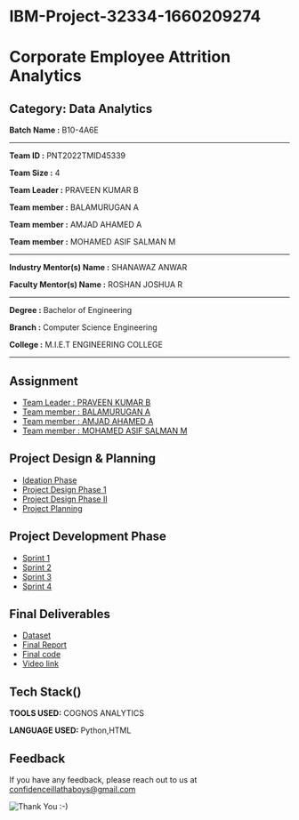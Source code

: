 

# IBM-Project-32334-1660209274

# Corporate Employee Attrition Analytics


## Category: Data Analytics


**Batch Name :** B10-4A6E

---

**Team ID :** PNT2022TMID45339

**Team Size :** 4

**Team Leader :** PRAVEEN KUMAR B

**Team member :** BALAMURUGAN A

**Team member :** AMJAD AHAMED A

**Team member :** MOHAMED ASIF SALMAN M

---
**Industry Mentor(s) Name :**	SHANAWAZ ANWAR

**Faculty Mentor(s) Name :** ROSHAN JOSHUA R

---

**Degree	:**	
Bachelor of Engineering

**Branch	:**	
Computer Science Engineering

**College	:**	
M.I.E.T ENGINEERING COLLEGE

---





## Assignment  

 - [Team Leader : PRAVEEN KUMAR B](https://github.com/IBM-EPBL/IBM-Project-32334-1660209274/tree/main/Assignments/Team%20Lead)
 - [Team member : BALAMURUGAN A](https://github.com/IBM-EPBL/IBM-Project-32334-1660209274/tree/main/Assignments/Team%20member%201)
 - [Team member : AMJAD AHAMED A](https://github.com/IBM-EPBL/IBM-Project-32334-1660209274/tree/main/Assignments/Team%20member%202)
 - [Team member : MOHAMED ASIF SALMAN M](https://github.com/IBM-EPBL/IBM-Project-32334-1660209274/tree/main/Assignments/Team%20member%203)


## Project Design & Planning
- [Ideation Phase](https://github.com/IBM-EPBL/IBM-Project-32334-1660209274/tree/main/Project%20Design%20%26%20Planning/Ideation%20Phase)
- [Project Design Phase 1](https://github.com/IBM-EPBL/IBM-Project-32334-1660209274/tree/main/Project%20Design%20%26%20Planning/Project%20Design%20phase%201)
- [Project Design Phase II](https://github.com/IBM-EPBL/IBM-Project-32334-1660209274/tree/main/Project%20Design%20%26%20Planning/Project%20Design%20phase%202)
- [Project Planning](https://github.com/IBM-EPBL/IBM-Project-32334-1660209274/tree/main/Project%20Design%20%26%20Planning/Project%20Planning)

## Project Development Phase
- [Sprint 1](https://github.com/IBM-EPBL/IBM-Project-32334-1660209274/tree/main/Project%20Development%20Phase/Sprint%201)
- [Sprint 2](https://github.com/IBM-EPBL/IBM-Project-32334-1660209274/tree/main/Project%20Development%20Phase/Sprint%202)
- [Sprint 3](https://github.com/IBM-EPBL/IBM-Project-32334-1660209274/tree/main/Project%20Development%20Phase/Sprint%203)
- [Sprint 4](https://github.com/IBM-EPBL/IBM-Project-32334-1660209274/tree/main/Project%20Development%20Phase/Sprint%204)

## Final Deliverables

- [Dataset](https://github.com/IBM-EPBL/IBM-Project-32334-1660209274/tree/main/Final%20Deliverables/Dataset)
- [Final Report](https://github.com/IBM-EPBL/IBM-Project-32334-1660209274/tree/main/Final%20Deliverables/Final%20Report)
- [Final code](https://github.com/IBM-EPBL/IBM-Project-32334-1660209274/tree/main/Final%20Deliverables/Final%20code)
- [Video link](https://github.com/IBM-EPBL/IBM-Project-32334-1660209274/tree/main/Final%20Deliverables/Video%20link)



## Tech Stack()

**TOOLS USED:** COGNOS ANALYTICS

**LANGUAGE USED:** Python,HTML


## Feedback

If you have any feedback, please reach out to us at confidenceillathaboys@gmail.com




![Thank You :-)](https://i0.wp.com/paulaspoint.com/wp-content/uploads/2018/04/thank-you.jpg?fit=275%2C183)
